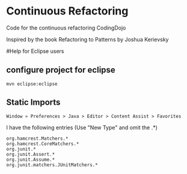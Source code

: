 # Continuous Refactoring
Code for the continuous refactoring CodingDojo

Inspired by the book Refactoring to Patterns by Joshua Kerievsky

#Help for Eclipse users

## configure project for eclipse

	mvn eclipse:eclipse

## Static Imports

	Window » Preferences > Java > Editor > Content Assist > Favorites

I have the following entries (Use "New Type" and omit the .*)

	org.hamcrest.Matchers.*
	org.hamcrest.CoreMatchers.*
	org.junit.*
	org.junit.Assert.*
	org.junit.Assume.*
	org.junit.matchers.JUnitMatchers.*
